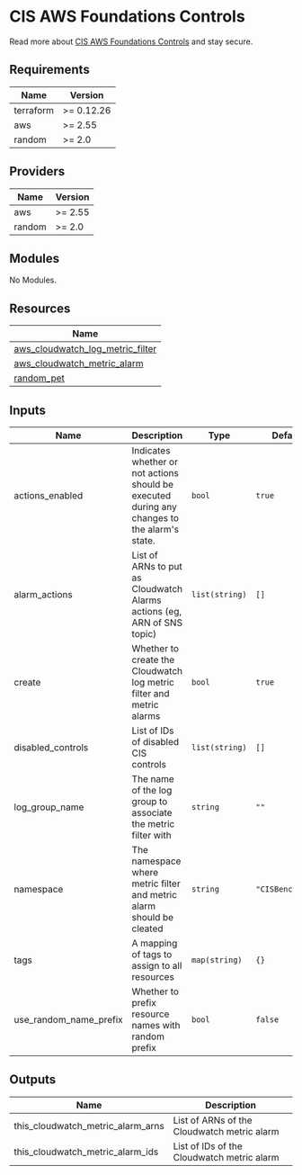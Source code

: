 # CIS AWS Foundations Controls

Read more about [CIS AWS Foundations Controls](https://docs.aws.amazon.com/securityhub/latest/userguide/securityhub-cis-controls.html) and stay secure.

<!-- BEGINNING OF PRE-COMMIT-TERRAFORM DOCS HOOK -->
## Requirements

| Name | Version |
|------|---------|
| terraform | >= 0.12.26 |
| aws | >= 2.55 |
| random | >= 2.0 |

## Providers

| Name | Version |
|------|---------|
| aws | >= 2.55 |
| random | >= 2.0 |

## Modules

No Modules.

## Resources

| Name |
|------|
| [aws_cloudwatch_log_metric_filter](https://registry.terraform.io/providers/hashicorp/aws/latest/docs/resources/cloudwatch_log_metric_filter) |
| [aws_cloudwatch_metric_alarm](https://registry.terraform.io/providers/hashicorp/aws/latest/docs/resources/cloudwatch_metric_alarm) |
| [random_pet](https://registry.terraform.io/providers/hashicorp/random/latest/docs/resources/pet) |

## Inputs

| Name | Description | Type | Default | Required |
|------|-------------|------|---------|:--------:|
| actions\_enabled | Indicates whether or not actions should be executed during any changes to the alarm's state. | `bool` | `true` | no |
| alarm\_actions | List of ARNs to put as Cloudwatch Alarms actions (eg, ARN of SNS topic) | `list(string)` | `[]` | no |
| create | Whether to create the Cloudwatch log metric filter and metric alarms | `bool` | `true` | no |
| disabled\_controls | List of IDs of disabled CIS controls | `list(string)` | `[]` | no |
| log\_group\_name | The name of the log group to associate the metric filter with | `string` | `""` | no |
| namespace | The namespace where metric filter and metric alarm should be cleated | `string` | `"CISBenchmark"` | no |
| tags | A mapping of tags to assign to all resources | `map(string)` | `{}` | no |
| use\_random\_name\_prefix | Whether to prefix resource names with random prefix | `bool` | `false` | no |

## Outputs

| Name | Description |
|------|-------------|
| this\_cloudwatch\_metric\_alarm\_arns | List of ARNs of the Cloudwatch metric alarm |
| this\_cloudwatch\_metric\_alarm\_ids | List of IDs of the Cloudwatch metric alarm |
<!-- END OF PRE-COMMIT-TERRAFORM DOCS HOOK -->
